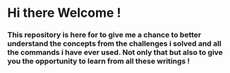 # Hi there Welcome ! 
### This repository is here for to give me a chance to better understand the concepts from the challenges i solved and all the commands i have ever used. Not only that but also to give you the opportunity to learn from all these writings ! 
